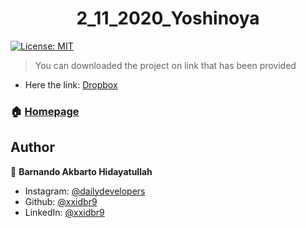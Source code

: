 <h1 align="center">2_11_2020_Yoshinoya</h1>
<p>
  <a href="#" target="_blank">
    <img alt="License: MIT" src="https://img.shields.io/badge/License-MIT-yellow.svg" />
  </a>
</p>

> You can downloaded the project on link that has been provided
* Here the link: [Dropbox](https://www.dropbox.com/s/523wi4oukbkzb4f/2_11_2020_Yoshinoya.fig?dl=0)

### 🏠 [Homepage](https://github.com/xxidbr9/dailydevelopers)

## Author

👤 **Barnando Akbarto Hidayatullah**

* Instagram: [@dailydevelopers](https://instagram.com/dailydevelopers)
* Github: [@xxidbr9](https://github.com/xxidbr9)
* LinkedIn: [@xxidbr9](https://linkedin.com/in/xxidbr9)
